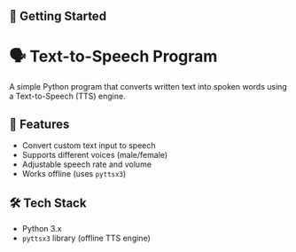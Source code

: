 ## 🚀 Getting Started
# 🗣️ Text-to-Speech Program

A simple Python program that converts written text into spoken words using a Text-to-Speech (TTS) engine.

## 📌 Features

- Convert custom text input to speech
- Supports different voices (male/female)
- Adjustable speech rate and volume
- Works offline (uses `pyttsx3`)

## 🛠️ Tech Stack

- Python 3.x
- `pyttsx3` library (offline TTS engine)




